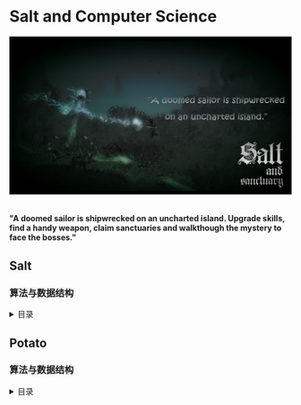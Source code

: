 # Salt and Computer Science

<div align="center">
<img src="https://github.com/TBD2021/Salt-and-Computer-Science/blob/main/Algorithms/img/SaltAndSanctuary1.png" width=800px>
</div>

<br>

**"A doomed sailor is shipwrecked on an uncharted island. Upgrade skills, find a handy weapon, claim sanctuaries and walkthough the mystery to face the bosses."**

## Salt

### 算法与数据结构

<details><summary>目录</summary>
  
- **Chapter 1：算法分析**
  - [L1 - Basics](Algorithms/算法分析/Basics.md)：Problems，Algorithms，Programs；数据的组织和存储
  - [L2 - 算法分析](Algorithms/算法分析/算法分析.md)：渐进分析
- **Chapter 2：排序算法**
  - [L3 - 比较排序算法](Algorithms/算法/比较排序算法.md)：插入排序、选择排序、冒泡排序，快速排序、归并排序、堆排序
  - L4 - 非比较排序算法
- **Chapter 3：数据结构**
  - L5 - 数组，链表，栈和队列
  - L6 - Hash Table
  - [L7 - 树，图](Algorithms/数据结构/树&图.md)
  - [L8 - 单调栈、双端队列](Algorithms/数据结构/双端队列.md)：单调栈、双端队列
- **Chapter 4：图算法**
  - [L9 - 图搜索算法](Algorithms/算法/图搜索算法.md)：图的 DFS/BFS 算法，拓扑排序（未完）
- **Chapter 5：高级数据结构**
  - [并查集](Algorithms/数据结构/并查集.md)
- **Chapter 6：算法思想与算法技巧**
  - [滑动窗口](Algorithms/算法/滑动窗口.md)
- **Chapter 7: 算法研究问题选编**
  - [字符串匹配](Algorithms/算法/字符串匹配算法.md)
  - [最长回文子串](Algorithms/算法/最长回文子串.md)
  
- **习题与参考资料**
  
  **习题** 
  - [算法题解](Algorithms/算法题解.md)
    
  **参考资料**
  - [CS3 Data Structures & Algorithms](https://opendsa-server.cs.vt.edu/ODSA/Books/CS3/html/index.html)
 

----------------------------------------------------------------------------
<details><summary>乱七八糟的东西</summary>
  - 数组与矩阵
 
  - 位运算与数学算法

- **算法思想**


- **Optional Topic**
  - [Loop Invariant](https://www.cs.miami.edu/home/burt/learning/Math120.1/Notes/LoopInvar.html) 

</details>

</details>


## Potato

### 算法与数据结构

<details><summary>目录</summary>
- **Chapter 1：Internet**
